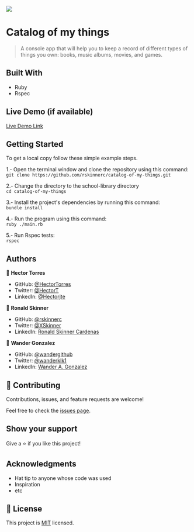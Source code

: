 ![](https://img.shields.io/badge/Microverse-blueviolet)

# Catalog of my things

> A console app that will help you to keep a record of different types of things you own: books, music albums, movies, and games.


## Built With

- Ruby
- Rspec

## Live Demo (if available)

[Live Demo Link](https://user-images.githubusercontent.com/31547587/182890825-7c2d37ef-33eb-4553-8a64-7790a4f96d5b.mp4)


## Getting Started

To get a local copy follow these simple example steps.  

1.- Open the terminal window and clone the repository using this command:  
`git clone https://github.com/rskinnerc/catalog-of-my-things.git` 

2.- Change the directory to the school-library directory  
`cd catalog-of-my-things`  

3.- Install the project's dependencies by running this command:   
`bundle install` 

4.- Run the program using this command:  
`ruby ./main.rb`  

5.- Run Rspec tests:  
`rspec`  

## Authors

👤 **Hector Torres**

- GitHub: [@HectorTorres](https://github.com/HectorTorresE)
- Twitter: [@HectorT](https://twitter.com/HectorT00406915)
- LinkedIn: [@Hectorjte](https://www.linkedin.com/in/hectorjte/)

👤 **Ronald Skinner**

- GitHub: [@rskinnerc](https://github.com/rskinnerc)
- Twitter: [@XSkinner](https://twitter.com/XSkinner)
- LinkedIn: [Ronald Skinner Cardenas](https://www.linkedin.com/in/rskinnerc/)

👤 **Wander Gonzalez**

- GitHub: [@wandergithub](https://github.com/wandergithub)
- Twitter: [@wanderklk1](https://twitter.com/wanderklk1)
- LinkedIn: [Wander A. Gonzalez](https://www.linkedin.com/in/wander-a-gonzalez-53127b205/)

## 🤝 Contributing

Contributions, issues, and feature requests are welcome!

Feel free to check the [issues page](../../issues/).

## Show your support

Give a ⭐️ if you like this project!

## Acknowledgments

- Hat tip to anyone whose code was used
- Inspiration
- etc

## 📝 License

This project is [MIT](./MIT.md) licensed.
